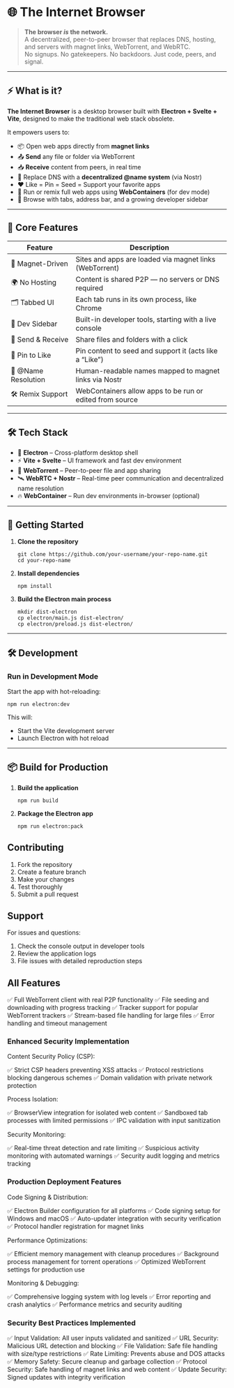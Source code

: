 # 🌐 The Internet Browser

> **The browser *is* the network.**  
> A decentralized, peer-to-peer browser that replaces DNS, hosting, and servers with magnet links, WebTorrent, and WebRTC.  
> No signups. No gatekeepers. No backdoors. Just code, peers, and signal.

---

## ⚡ What is it?

**The Internet Browser** is a desktop browser built with **Electron + Svelte + Vite**, designed to make the traditional web stack obsolete.

It empowers users to:

- 📦 Open web apps directly from **magnet links**
- 📤 **Send** any file or folder via WebTorrent
- 📥 **Receive** content from peers, in real time
- 📛 Replace DNS with a **decentralized @name system** (via Nostr)
- ❤️ Like = Pin = Seed = Support your favorite apps
- 🧪 Run or remix full web apps using **WebContainers** (for dev mode)
- 🧭 Browse with tabs, address bar, and a growing developer sidebar

---

## 🧠 Core Features

| Feature             | Description |
|---------------------|-------------|
| 🔗 Magnet-Driven     | Sites and apps are loaded via magnet links (WebTorrent) |
| 🌍 No Hosting        | Content is shared P2P — no servers or DNS required |
| 🗂 Tabbed UI         | Each tab runs in its own process, like Chrome |
| 🧰 Dev Sidebar       | Built-in developer tools, starting with a live console |
| 📨 Send & Receive    | Share files and folders with a click |
| 💾 Pin to Like       | Pin content to seed and support it (acts like a “Like”) |
| 🧭 @Name Resolution  | Human-readable names mapped to magnet links via Nostr |
| 🛠 Remix Support     | WebContainers allow apps to be run or edited from source |

---

## 🛠️ Tech Stack

- 🧠 **Electron** – Cross-platform desktop shell
- ⚡ **Vite + Svelte** – UI framework and fast dev environment
- 🧲 **WebTorrent** – Peer-to-peer file and app sharing
- 🛰 **WebRTC + Nostr** – Real-time peer communication and decentralized name resolution
- 🔥 **WebContainer** – Run dev environments in-browser (optional)

---

## 🚀 Getting Started

1. **Clone the repository**
   ```
   git clone https://github.com/your-username/your-repo-name.git
   cd your-repo-name
   ```

2. **Install dependencies**

   ```
   npm install
   ```

3. **Build the Electron main process**

   ```
   mkdir dist-electron
   cp electron/main.js dist-electron/
   cp electron/preload.js dist-electron/
   ```

---

## 🛠 Development

### Run in Development Mode

Start the app with hot-reloading:

```
npm run electron:dev
```

This will:

* Start the Vite development server
* Launch Electron with hot reload

---

## 📦 Build for Production

1. **Build the application**

   ```
   npm run build
   ```

2. **Package the Electron app**

   ```
   npm run electron:pack
   ```

## Contributing

1. Fork the repository
2. Create a feature branch
3. Make your changes
4. Test thoroughly
5. Submit a pull request

## Support

For issues and questions:

1. Check the console output in developer tools
2. Review the application logs
3. File issues with detailed reproduction steps

## All Features

✅ Full WebTorrent client with real P2P functionality
✅ File seeding and downloading with progress tracking
✅ Tracker support for popular WebTorrent trackers
✅ Stream-based file handling for large files
✅ Error handling and timeout management

### Enhanced Security Implementation
Content Security Policy (CSP):

✅ Strict CSP headers preventing XSS attacks
✅ Protocol restrictions blocking dangerous schemes
✅ Domain validation with private network protection

Process Isolation:

✅ BrowserView integration for isolated web content
✅ Sandboxed tab processes with limited permissions
✅ IPC validation with input sanitization

Security Monitoring:

✅ Real-time threat detection and rate limiting
✅ Suspicious activity monitoring with automated warnings
✅ Security audit logging and metrics tracking

### Production Deployment Features
Code Signing & Distribution:

✅ Electron Builder configuration for all platforms
✅ Code signing setup for Windows and macOS
✅ Auto-updater integration with security verification
✅ Protocol handler registration for magnet links

Performance Optimizations:

✅ Efficient memory management with cleanup procedures
✅ Background process management for torrent operations
✅ Optimized WebTorrent settings for production use

Monitoring & Debugging:

✅ Comprehensive logging system with log levels
✅ Error reporting and crash analytics
✅ Performance metrics and security auditing

### Security Best Practices Implemented
✅ Input Validation: All user inputs validated and sanitized
✅ URL Security: Malicious URL detection and blocking
✅ File Validation: Safe file handling with size/type restrictions
✅ Rate Limiting: Prevents abuse and DOS attacks
✅ Memory Safety: Secure cleanup and garbage collection
✅ Protocol Security: Safe handling of magnet links and web content
✅ Update Security: Signed updates with integrity verification